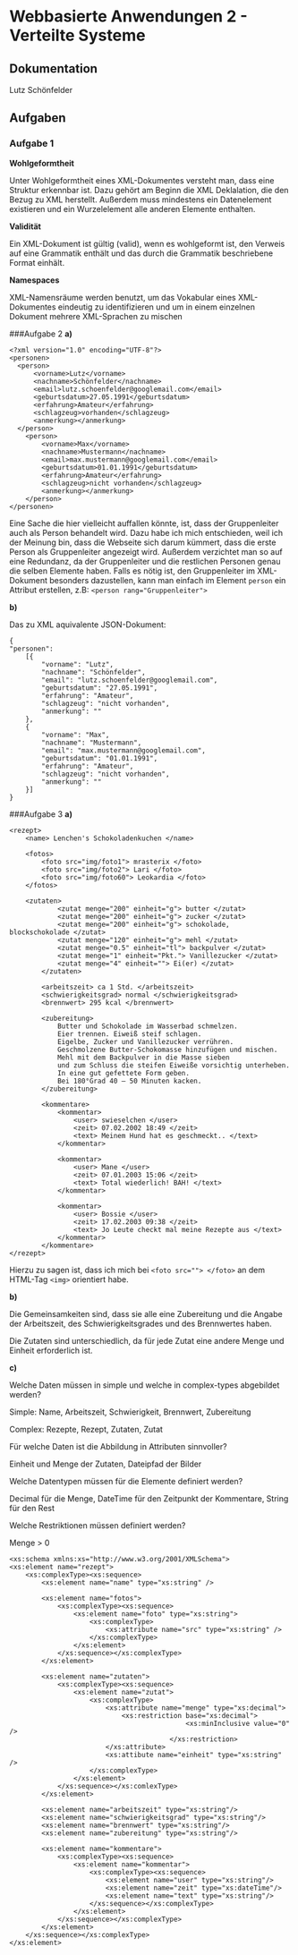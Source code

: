 # Webbasierte Anwendungen 2 - Verteilte Systeme

## Dokumentation 

Lutz Schönfelder

## Aufgaben
### Aufgabe 1

**Wohlgeformtheit**

Unter Wohlgeformtheit eines XML-Dokumentes versteht man, dass eine Struktur erkennbar ist.
Dazu gehört am Beginn die XML Deklalation, die den Bezug zu XML herstellt.
Außerdem muss mindestens ein Datenelement existieren und ein Wurzelelement alle anderen Elemente enthalten.

**Validität**

Ein XML-Dokument ist gültig (valid), wenn es wohlgeformt ist, 
den Verweis auf eine Grammatik enthält und das durch die Grammatik beschriebene Format einhält.

**Namespaces**

XML-Namensräume werden benutzt, um das Vokabular eines XML-Dokumentes eindeutig zu identifizieren und um in einem einzelnen Dokument mehrere XML-Sprachen zu mischen



###Aufgabe 2
**a)**

```
<?xml version="1.0" encoding="UTF-8"?>
<personen>
  <person>
	  <vorname>Lutz</vorname>
	  <nachname>Schönfelder</nachname>
	  <email>lutz.schoenfelder@googlemail.com</email>
	  <geburtsdatum>27.05.1991</geburtsdatum>
	  <erfahrung>Amateur</erfahrung>
	  <schlagzeug>vorhanden</schlagzeug>
	  <anmerkung></anmerkung>
  </person>
	<person>
		<vorname>Max</vorname>
		<nachname>Mustermann</nachname>
		<email>max.mustermann@googlemail.com</email>
		<geburtsdatum>01.01.1991</geburtsdatum>
		<erfahrung>Amateur</erfahrung>
		<schlagzeug>nicht vorhanden</schlagzeug>
		<anmerkung></anmerkung>
	</person>
</personen>
```

Eine Sache die hier vielleicht auffallen könnte, ist, dass der Gruppenleiter auch als Person behandelt wird.
Dazu habe ich mich entschieden, weil ich der Meinung bin, dass die Webseite sich darum kümmert, dass die erste Person
als Gruppenleiter angezeigt wird. Außerdem verzichtet man so auf eine Redundanz, da der Gruppenleiter und die restlichen
Personen genau die selben Elemente haben. Falls es nötig ist, den Gruppenleiter im XML-Dokument besonders dazustellen,
kann man einfach im Element ``person`` ein Attribut erstellen, z.B: ``<person rang="Gruppenleiter">``

**b)**

Das zu XML aquivalente JSON-Dokument:

```
{
"personen":
	[{
		"vorname": "Lutz",
		"nachname": "Schönfelder",
		"email": "lutz.schoenfelder@googlemail.com",
		"geburtsdatum": "27.05.1991",
		"erfahrung": "Amateur",
		"schlagzeug": "nicht vorhanden",
		"anmerkung": ""
	},
	{
		"vorname": "Max",
		"nachname": "Mustermann",
		"email": "max.mustermann@googlemail.com",
		"geburtsdatum": "01.01.1991",
		"erfahrung": "Amateur",
		"schlagzeug": "nicht vorhanden",
		"anmerkung": ""
	}]
}
```

###Aufgabe 3
**a)**

```
<rezept>
	<name> Lenchen's Schokoladenkuchen </name>
	
	<fotos>
		<foto src="img/foto1"> mrasterix </foto>
		<foto src="img/foto2"> Lari </foto>
		<foto src="img/foto60"> Leokardia </foto>
	</fotos>
	
	<zutaten> 
      		<zutat menge="200" einheit="g"> butter </zutat>
      		<zutat menge="200" einheit="g"> zucker </zutat>
      		<zutat menge="200" einheit="g"> schokolade, blockschokolade </zutat>
      		<zutat menge="120" einheit="g"> mehl </zutat>
      		<zutat menge="0.5" einheit="tl"> backpulver </zutat>
      		<zutat menge="1" einheit="Pkt."> Vanillezucker </zutat>
      		<zutat menge="4" einheit=""> Ei(er) </zutat>
    	</zutaten>

    	<arbeitszeit> ca 1 Std. </arbeitszeit>
    	<schwierigkeitsgrad> normal </schwierigkeitsgrad>
    	<brennwert> 295 kcal </brennwert>

    	<zubereitung>
      		Butter und Schokolade im Wasserbad schmelzen. 
      		Eier trennen. Eiweiß steif schlagen.
      		Eigelbe, Zucker und Vanillezucker verrühren. 
      		Geschmolzene Butter-Schokomasse hinzufügen und mischen. 
      		Mehl mit dem Backpulver in die Masse sieben
      		und zum Schluss die steifen Eiweiße vorsichtig unterheben. 
      		In eine gut gefettete Form geben. 
      		Bei 180°Grad 40 – 50 Minuten kacken.
    	</zubereitung>
    	
    	<kommentare>
    		<kommentar>
    			<user> swieselchen </user>
    			<zeit> 07.02.2002 18:49 </zeit>
    			<text> Meinem Hund hat es geschmeckt.. </text>
    		</kommentar>
    		
    		<kommentar>
    			<user> Mane </user>
    			<zeit> 07.01.2003 15:06 </zeit>
    			<text> Total wiederlich! BAH! </text>
    		</kommentar>
    		
    		<kommentar>
    			<user> Bossie </user>
    			<zeit> 17.02.2003 09:38 </zeit>
    			<text> Jo Leute checkt mal meine Rezepte aus </text>
    		</kommentar> 
    	</kommentare>
</rezept>
```

Hierzu zu sagen ist, dass ich mich bei ``<foto src=""> </foto>`` an dem HTML-Tag ``<img>`` orientiert habe.

**b)**

Die Gemeinsamkeiten sind, dass sie alle eine Zubereitung und die Angabe der Arbeitszeit, des Schwierigkeitsgrades
und des Brennwertes haben.

Die Zutaten sind unterschiedlich, da für jede Zutat eine andere Menge und Einheit erforderlich ist.

**c)**

Welche Daten müssen in simple und welche in complex-types abgebildet werden?

  Simple: Name, Arbeitszeit, Schwierigkeit, Brennwert, Zubereitung
  
  Complex: Rezepte, Rezept, Zutaten, Zutat


Für welche Daten ist die Abbildung in Attributen sinnvoller?

  Einheit und Menge der Zutaten, Dateipfad der Bilder
  

Welche Datentypen müssen für die Elemente definiert werden?

  Decimal für die Menge, DateTime für den Zeitpunkt der Kommentare, String für den Rest
  

Welche Restriktionen müssen definiert werden?

  Menge > 0 
  
  
```
<xs:schema xmlns:xs="http://www.w3.org/2001/XMLSchema">
<xs:element name="rezept">
	<xs:complexType><xs:sequence>
		<xs:element name="name" type="xs:string" />
		
		<xs:element name="fotos">
			<xs:complexType><xs:sequence>
				<xs:element name="foto" type="xs:string">
					<xs:complexType>
						<xs:attribute name="src" type="xs:string" />
					</xs:complexType>
				</xs:element>
			</xs:sequence></xs:complexType>
		</xs:element>
		
		<xs:element name="zutaten">
			<xs:complexType><xs:sequence>
				<xs:element name="zutat">
					<xs:complexType>
						<xs:attribute name="menge" type="xs:decimal">
						 	<xs:restriction base="xs:decimal">
                      						<xs:minInclusive value="0" />
                    					</xs:restriction>
						</xs:attribute>
						<xs:attibute name="einheit" type="xs:string" />
					</xs:complexType>
				</xs:element>
			</xs:sequence></xs:comlexType>
		</xs:element>
		
		<xs:element name="arbeitszeit" type="xs:string"/>
		<xs:element name="schwierigkeitsgrad" type="xs:string"/>
		<xs:element name="brennwert" type="xs:string"/>
		<xs:element name="zubereitung" type="xs:string"/>
		
		<xs:element name="kommentare">
			<xs:complexType><xs:sequence>
				<xs:element name="kommentar">
					<xs:complexType><xs:sequence>
						<xs:element name="user" type="xs:string"/>
						<xs:element name="zeit" type="xs:dateTime"/>
						<xs:element name="text" type="xs:string"/>
					</xs:sequence></xs:complexType>
				</xs:element>
			</xs:sequence></xs:complexType>
		</xs:element>
	</xs:sequence></xs:complexType>
</xs:element>
```
